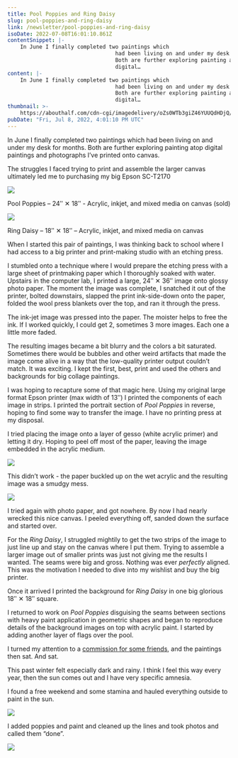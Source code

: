 ```yaml
---
title: Pool Poppies and Ring Daisy
slug: pool-poppies-and-ring-daisy
link: /newsletter/pool-poppies-and-ring-daisy
isoDate: 2022-07-08T16:01:10.861Z
contentSnippet: |-
    In June I finally completed two paintings which
                                  had been living on and under my desk for months.
                                  Both are further exploring painting atop
                                  digital…
content: |-
    In June I finally completed two paintings which
                                  had been living on and under my desk for months.
                                  Both are further exploring painting atop
                                  digital…
thumbnail: >-
    https://abouthalf.com/cdn-cgi/imagedelivery/oZs0WTb3giZ46YUUQdHDjQ/eb1b2260-c24a-478d-0f31-7ca9a3efd000/width=1200,format=auto
pubDate: "Fri, Jul 8, 2022, 4:01:10 PM UTC"
---
```


In June I finally completed two paintings which had been living on and under my desk for months. Both are further exploring painting atop digital paintings and photographs I’ve printed onto canvas.

The struggles I faced trying to print and assemble the larger canvas ultimately led me to purchasing my big Epson SC-T2170

![](https://abouthalf.com/cdn-cgi/imagedelivery/oZs0WTb3giZ46YUUQdHDjQ/768feadc-5f22-48a5-3ee3-680248c0a300/width=1200,format=auto)

Pool Poppies – 24ʺ ✕ 18ʺ - Acrylic, inkjet, and mixed media on canvas (sold)

![](https://abouthalf.com/cdn-cgi/imagedelivery/oZs0WTb3giZ46YUUQdHDjQ/5e2734dd-6daa-485a-cc63-bb7dd3c3ba00/width=1200,format=auto)

Ring Daisy – 18ʺ ✕ 18ʺ – Acrylic, inkjet, and mixed media on canvas

When I started this pair of paintings, I was thinking back to school where I had access to a big printer and print-making studio with an etching press.

I stumbled onto a technique where I would prepare the etching press with a large sheet of printmaking paper which I thoroughly soaked with water. Upstairs in the computer lab, I printed a large, 24ʺ ✕ 36ʺ image onto glossy photo paper. The moment the image was complete, I snatched it out of the printer, bolted downstairs, slapped the print ink-side-down onto the paper, folded the wool press blankets over the top, and ran it through the press.

The ink-jet image was pressed into the paper. The moister helps to free the ink. If I worked quickly, I could get 2, sometimes 3 more images. Each one a little more faded.

The resulting images became a bit blurry and the colors a bit saturated. Sometimes there would be bubbles and other weird artifacts that made the image come alive in a way that the low-quality printer output couldn’t match. It was exciting. I kept the first, best, print and used the others and backgrounds for big collage paintings.

I was hoping to recapture some of that magic here. Using my original large format Epson printer (max width of 13ʺ) I printed the components of each image in strips. I printed the portrait section of _Pool Poppies_ in reverse, hoping to find some way to transfer the image. I have no printing press at my disposal.

I tried placing the image onto a layer of gesso (white acrylic primer) and letting it dry. Hoping to peel off most of the paper, leaving the image embedded in the acrylic medium.

![](https://abouthalf.com/cdn-cgi/imagedelivery/oZs0WTb3giZ46YUUQdHDjQ/87ae7017-6fc4-4a42-7d45-628eb25d1f00/width=1200,format=auto)

This didn’t work - the paper buckled up on the wet acrylic and the resulting image was a smudgy mess.

![](https://abouthalf.com/cdn-cgi/imagedelivery/oZs0WTb3giZ46YUUQdHDjQ/c666d9f1-bceb-42b8-473e-35fb7983e500/width=1200,format=auto)

I tried again with photo paper, and got nowhere. By now I had nearly wrecked this nice canvas. I peeled everything off, sanded down the surface and started over.

For the _Ring Daisy_, I struggled mightily to get the two strips of the image to just line up and stay on the canvas where I put them. Trying to assemble a larger image out of smaller prints was just not giving me the results I wanted. The seams were big and gross. Nothing was ever _perfectly_ aligned. This was the motivation I needed to dive into my wishlist and buy the big printer.

Once it arrived I printed the background for _Ring Daisy_ in one big glorious 18ʺ ✕ 18ʺ square.

I returned to work on _Pool Poppies_ disguising the seams between sections with heavy paint application in geometric shapes and began to reproduce details of the background images on top with acrylic paint. I started by adding another layer of flags over the pool.

I turned my attention to a [commission for some friends](https://abouthalf.substack.com/p/recent-work), and the paintings then sat. And sat.

This past winter felt especially dark and rainy. I think I feel this way every year, then the sun comes out and I have very specific amnesia.

I found a free weekend and some stamina and hauled everything outside to paint in the sun.

![](https://abouthalf.com/cdn-cgi/imagedelivery/oZs0WTb3giZ46YUUQdHDjQ/eed85688-9fc2-49b0-0a1d-b816b9fe6300/width=1200,format=auto)

I added poppies and paint and cleaned up the lines and took photos and called them “done”.

![](https://abouthalf.com/cdn-cgi/imagedelivery/oZs0WTb3giZ46YUUQdHDjQ/48bc4802-e5a7-4c53-c7d4-f05f7de5db00/width=1200,format=auto)

